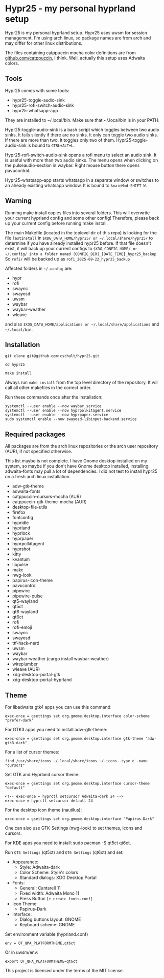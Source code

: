 # Hypr25 - my personal hyprland setup

Hypr25 is my personal hyprland setup.
Hypr25 uses uwsm for session management. I'm using arch linux, so package names
are from arch and may differ for other linux distributions.

The files containing catppuccin mocha color definitions are from
[github.com/catppuccin](https://github.com/catppuccin/), i think.
Well, actually this setup uses Adwaita colors.

## Tools

Hypr25 comes with some tools:

- hypr25-toggle-audio-sink
- hypr25-rofi-switch-audio-sink
- hypr25-whatsapp-app

They are installed to ~/.local/bin. Make sure that ~/.local/bin is in your PATH.

Hypr25-toggle-audio-sink is a bash script which toggles between two
audio sinks. It fails silently if there are no sinks. It only
can toggle two audio sinks. If there are more than two, it toggles
only two of them. Hypr25-toggle-audio-sink is bound to `CTRL+ALT+L`.

Hypr25-rofi-switch-audio-sink opens a rofi menu to select an audio sink.
It is useful with more than two audio sinks.
The menu opens when clicking on the pulseaudio-section in waybar.
Right mouse button there opens pavucontrol.

Hypr25-whatsapp-app starts whatsapp in a separate window or switches
to an already existing whatsapp window. It is bound to `$mainMod SHIFT W`.

## Warning

Running make install copies files into several folders. This will overwrite your
current hyprland config and some other config! Therefore, please back up your
current config before running make install.

The main Makefile (located in the toplevel dir of this repo) is looking for the
file `lastinstall` in `$XDG_DATA_HOME/hypr25/ or ~/.local/share/hypr25/` to
determine if you have already installed hypr25 before. If that file doesn't exist,
it will back up your current configs to `$XDG_CONFIG_HOME/ or ~/.config/ into
a folder named [CONFIG_DIR]_[DATE_TIME]_hypr25_backup`. So `rofi/` will be
backed up as `rofi_2025-09-22_hypr25_backup`

Affected folders in `~/.config` are:

- hypr
- rofi
- swaync
- swayosd
- uwsm
- waybar
- waybar-weather
- wleave

and also `$XDG_DATA_HOME/applications or ~/.local/share/applications` and `~/.local/bin`.

## Installation

    git clone git@github.com:cschult/hypr25.git

    cd hypr25

    make install

Always run `make install` from the top level directory of the repository. It will
call all other makefiles in the correct order.

Run these commands once after the installation:

    systemctl --user enable --now waybar.service
    systemctl --user enable --now hyprpolkitagent.service
    systemctl --user enable --now hyprpaper.service
    sudo systemctl enable --now swayosd-libinput-backend.service

## Required packages

All packages are from the arch linux repositories or the arch user
repository (AUR), if not specified otherwise.

This list maybe is not complete. I have Gnome desktop installed on my system,
so maybe if you don't have Gnome desktop installed, installing adwaita-fonts
may pull a lot of dependencies. I did not test to install hypr25 on a fresh
arch linux installation.

- adw-gtk-theme
- adwaita-fonts
- catppuccin-cursors-mocha (AUR)
- catppuccin-gtk-theme-mocha (AUR)
- desktop-file-utils
- firefox
- fontconfig
- hypridle
- hyprland
- hyprlock
- hyprpaper
- hyprpolkitagent
- hyprshot
- kitty
- kvantum
- libpulse
- make
- nwg-look
- papirus-icon-theme
- pavucontrol
- pipewire
- pipewire-pulse
- qt5-wayland
- qt5ct
- qt6-wayland
- qt6ct
- rofi
- rofi-emoji
- swaync
- swayosd
- ttf-hack-nerd
- uwsm
- waybar
- waybar-weather (cargo install waybar-weather)
- wireplumber
- wleave (AUR)
- xdg-desktop-portal-gtk
- xdg-desktop-portal-hyprland

## Theme

For libadwaita gtk4 apps you can use this command:

    exec-once = gsettings set org.gnome.desktop.interface color-scheme "prefer-dark"

For GTK3 apps you need to install adw-gtk-theme:

    exec-once = gsettings set org.gnome.desktop.interface gtk-theme "adw-gtk3-dark"

For a list of cursor themes:

    find /usr/share/icons ~/.local/share/icons ~/.icons -type d -name "cursors"

Set GTK and Hyprland cursor theme:

    exec-once = gsettings set org.gnome.desktop.interface cursor-theme "default"

    <!-- exec-once = hyprctl setcursor Adwaita-dark 24 -->
    exec-once = hyprctl setcursor default 24

For the desktop icon theme (nautilus):

    exec-once = gsettings set org.gnome.desktop.interface "Papirus-Dark"

One can also use GTK-Settings (nwg-look) to set themes, icons and cursors.

For KDE apps you need to install: sudo pacman -S qt5ct qt6ct.

Run `QT5 Settings` (qt5ct) and `QT6 Settings` (qt6ct) and set:

- Appearance:
  - Style: Adwaita-dark
  - Color Scheme: Style's colors
  - Standard dialogs: XDG Desktop Portal
- Fonts:
  - General: Cantarell 11
  - Fixed width: Adwaita Mono 11
  - Press Button `[+ create fonts.conf]`
- Icon Theme:
  - Papirus-Dark
- Interface:
  - Dialog buttons layout: GNOME
  - Keyboard scheme: GNOME

Set environment variable (hyprland.conf)

    env = QT_QPA_PLATFORMTHEME,qt6ct

Or in uwsm/env:

    export QT_QPA_PLATFORMTHEME=qt6ct

This project is licensed under the terms of the MIT license.
